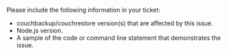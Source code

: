 Please include the following information in your ticket:

- couchbackup/couchrestore version(s) that are affected by this issue.
- Node.js version.
- A sample of the code or command line statement that demonstrates the issue.
